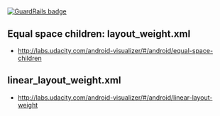 # 

[![GuardRails badge](https://badges.production.guardrails.io/bennythejudge/udacity_user_interface_basics.svg)](https://www.guardrails.io)

## Equal space children: layout_weight.xml

- http://labs.udacity.com/android-visualizer/#/android/equal-space-children

## linear_layout_weight.xml

- http://labs.udacity.com/android-visualizer/#/android/linear-layout-weight


